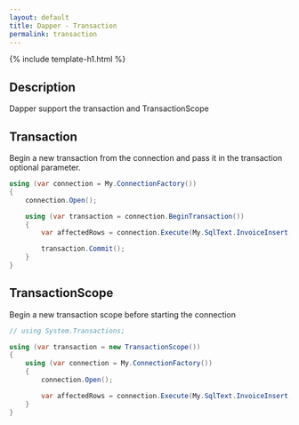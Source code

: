 ```yaml
---
layout: default
title: Dapper - Transaction
permalink: transaction
---
```


{% include template-h1.html %}

## Description
Dapper support the transaction and TransactionScope

## Transaction

Begin a new transaction from the connection and pass it in the transaction optional parameter.

```csharp
using (var connection = My.ConnectionFactory())
{
	connection.Open();

	using (var transaction = connection.BeginTransaction())
	{
		var affectedRows = connection.Execute(My.SqlText.InvoiceInsert, new { Code = "Single_Insert_1" }, commandType: CommandType.StoredProcedure, transaction: transaction);

		transaction.Commit();
	}
}
```

## TransactionScope

Begin a new transaction scope before starting the connection

```csharp
// using System.Transactions;

using (var transaction = new TransactionScope())
{
	using (var connection = My.ConnectionFactory())
	{
		connection.Open();

		var affectedRows = connection.Execute(My.SqlText.InvoiceInsert, new { Code = "Single_Insert_1" }, commandType: CommandType.StoredProcedure);
	}
}
```
